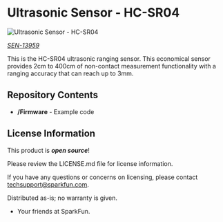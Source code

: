 Ultrasonic Sensor - HC-SR04
========================================

![Ultrasonic Sensor - HC-SR04](https://cdn.sparkfun.com//assets/parts/1/1/6/6/8/13959-01a.jpg)

[*SEN-13959*](https://www.sparkfun.com/products/13959)

This is the HC-SR04 ultrasonic ranging sensor. This economical sensor provides 2cm to 400cm of non-contact measurement functionality with a ranging accuracy that can reach up to 3mm. 

Repository Contents
-------------------

* **/Firmware** - Example code 

License Information
-------------------

This product is _**open source**_! 

Please review the LICENSE.md file for license information. 

If you have any questions or concerns on licensing, please contact techsupport@sparkfun.com.

Distributed as-is; no warranty is given.

- Your friends at SparkFun.

_<COLLABORATION CREDIT>_
